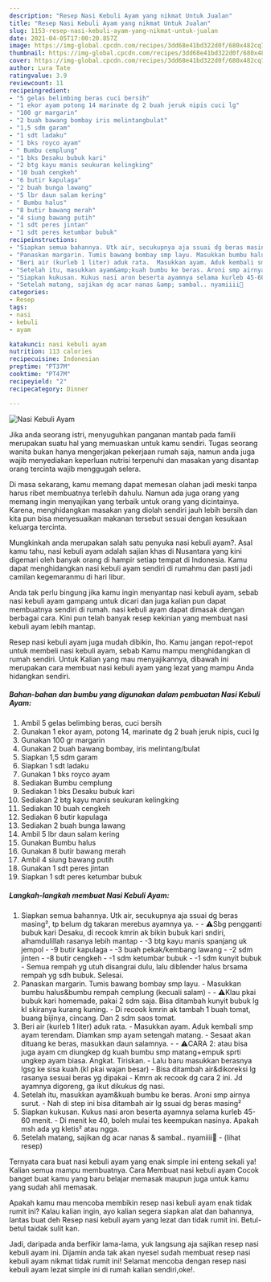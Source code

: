```yaml
---
description: "Resep Nasi Kebuli Ayam yang nikmat Untuk Jualan"
title: "Resep Nasi Kebuli Ayam yang nikmat Untuk Jualan"
slug: 1153-resep-nasi-kebuli-ayam-yang-nikmat-untuk-jualan
date: 2021-04-05T17:00:20.857Z
image: https://img-global.cpcdn.com/recipes/3dd68e41bd322d0f/680x482cq70/nasi-kebuli-ayam-foto-resep-utama.jpg
thumbnail: https://img-global.cpcdn.com/recipes/3dd68e41bd322d0f/680x482cq70/nasi-kebuli-ayam-foto-resep-utama.jpg
cover: https://img-global.cpcdn.com/recipes/3dd68e41bd322d0f/680x482cq70/nasi-kebuli-ayam-foto-resep-utama.jpg
author: Lura Tate
ratingvalue: 3.9
reviewcount: 11
recipeingredient:
- "5 gelas belimbing beras cuci bersih"
- "1 ekor ayam potong 14 marinate dg 2 buah jeruk nipis cuci lg"
- "100 gr margarin"
- "2 buah bawang bombay iris melintangbulat"
- "1,5 sdm garam"
- "1 sdt ladaku"
- "1 bks royco ayam"
- " Bumbu cemplung"
- "1 bks Desaku bubuk kari"
- "2 btg kayu manis seukuran kelingking"
- "10 buah cengkeh"
- "6 butir kapulaga"
- "2 buah bunga lawang"
- "5 lbr daun salam kering"
- " Bumbu halus"
- "8 butir bawang merah"
- "4 siung bawang putih"
- "1 sdt peres jintan"
- "1 sdt peres ketumbar bubuk"
recipeinstructions:
- "Siapkan semua bahannya. Utk air, secukupnya aja ssuai dg beras masing², tp belum dg takaran merebus ayamnya ya.  ⚠️Sbg pengganti bubuk kari Desaku, di recook kmrin ak bikin bubuk kari sndiri, alhamdulillah rasanya lebih mantap -3 btg kayu manis spanjang uk jempol -9 butir kapulaga -3 buah pekak/kembang lawang -2 sdm jinten -8 butir cengkeh -1 sdm ketumbar bubuk -1 sdm kunyit bubuk Semua rempah yg utuh disangrai dulu, lalu diblender halus brsama rempah yg sdh bubuk. Selesai."
- "Panaskan margarin. Tumis bawang bombay smp layu. Masukkan bumbu halus&amp;bumbu rempah cemplung (kecuali salam)  ⚠️Klau pkai bubuk kari homemade, pakai 2 sdm saja. Bisa ditambah kunyit bubuk lg kl skiranya kurang kuning. Di recook kmrin ak tambah 1 buah tomat, buang bijinya, cincang. Dan 2 sdm saos tomat."
- "Beri air (kurleb 1 liter) aduk rata.  Masukkan ayam. Aduk kembali smp ayam terendam. Diamkan smp ayam setengah matang. Sesaat akan dituang ke beras, masukkan daun salamnya.  ⚠️CARA 2: atau bisa juga ayam cm diungkep dg kuah bumbu smp matang+empuk sprti ungkep ayam biasa. Angkat. Tiriskan. Lalu baru masukkan berasnya lgsg ke sisa kuah.(kl pkai wajan besar) Bisa ditambah air&amp;dikoreksi lg rasanya sesuai beras yg dipakai Kmrn ak recook dg cara 2 ini. Jd ayamnya digoreng, ga ikut dikukus dg nasi."
- "Setelah itu, masukkan ayam&amp;kuah bumbu ke beras. Aroni smp airnya surut. Nah di step ini bisa ditambah air lg ssuai dg beras masing²"
- "Siapkan kukusan. Kukus nasi aron beserta ayamnya selama kurleb 45-60 menit. Di menit ke 40, boleh mulai tes keempukan nasinya. Apakah msh ada yg kletis² atau ngga."
- "Setelah matang, sajikan dg acar nanas &amp; sambal.. nyamiiii🤤           (lihat resep)"
categories:
- Resep
tags:
- nasi
- kebuli
- ayam

katakunci: nasi kebuli ayam 
nutrition: 113 calories
recipecuisine: Indonesian
preptime: "PT37M"
cooktime: "PT47M"
recipeyield: "2"
recipecategory: Dinner

---
```



![Nasi Kebuli Ayam](https://img-global.cpcdn.com/recipes/3dd68e41bd322d0f/680x482cq70/nasi-kebuli-ayam-foto-resep-utama.jpg)

Jika anda seorang istri, menyuguhkan panganan mantab pada famili merupakan suatu hal yang memuaskan untuk kamu sendiri. Tugas seorang  wanita bukan hanya mengerjakan pekerjaan rumah saja, namun anda juga wajib menyediakan keperluan nutrisi terpenuhi dan masakan yang disantap orang tercinta wajib menggugah selera.

Di masa  sekarang, kamu memang dapat memesan olahan jadi meski tanpa harus ribet membuatnya terlebih dahulu. Namun ada juga orang yang memang ingin menyajikan yang terbaik untuk orang yang dicintainya. Karena, menghidangkan masakan yang diolah sendiri jauh lebih bersih dan kita pun bisa menyesuaikan makanan tersebut sesuai dengan kesukaan keluarga tercinta. 



Mungkinkah anda merupakan salah satu penyuka nasi kebuli ayam?. Asal kamu tahu, nasi kebuli ayam adalah sajian khas di Nusantara yang kini digemari oleh banyak orang di hampir setiap tempat di Indonesia. Kamu dapat menghidangkan nasi kebuli ayam sendiri di rumahmu dan pasti jadi camilan kegemaranmu di hari libur.

Anda tak perlu bingung jika kamu ingin menyantap nasi kebuli ayam, sebab nasi kebuli ayam gampang untuk dicari dan juga kalian pun dapat membuatnya sendiri di rumah. nasi kebuli ayam dapat dimasak dengan berbagai cara. Kini pun telah banyak resep kekinian yang membuat nasi kebuli ayam lebih mantap.

Resep nasi kebuli ayam juga mudah dibikin, lho. Kamu jangan repot-repot untuk membeli nasi kebuli ayam, sebab Kamu mampu menghidangkan di rumah sendiri. Untuk Kalian yang mau menyajikannya, dibawah ini merupakan cara membuat nasi kebuli ayam yang lezat yang mampu Anda hidangkan sendiri.

<!--inarticleads1-->

##### Bahan-bahan dan bumbu yang digunakan dalam pembuatan Nasi Kebuli Ayam:

1. Ambil 5 gelas belimbing beras, cuci bersih
1. Gunakan 1 ekor ayam, potong 14, marinate dg 2 buah jeruk nipis, cuci lg
1. Gunakan 100 gr margarin
1. Gunakan 2 buah bawang bombay, iris melintang/bulat
1. Siapkan 1,5 sdm garam
1. Siapkan 1 sdt ladaku
1. Gunakan 1 bks royco ayam
1. Sediakan  Bumbu cemplung
1. Sediakan 1 bks Desaku bubuk kari
1. Sediakan 2 btg kayu manis seukuran kelingking
1. Sediakan 10 buah cengkeh
1. Sediakan 6 butir kapulaga
1. Sediakan 2 buah bunga lawang
1. Ambil 5 lbr daun salam kering
1. Gunakan  Bumbu halus
1. Gunakan 8 butir bawang merah
1. Ambil 4 siung bawang putih
1. Gunakan 1 sdt peres jintan
1. Siapkan 1 sdt peres ketumbar bubuk




<!--inarticleads2-->

##### Langkah-langkah membuat Nasi Kebuli Ayam:

1. Siapkan semua bahannya. Utk air, secukupnya aja ssuai dg beras masing², tp belum dg takaran merebus ayamnya ya. -  - ⚠️Sbg pengganti bubuk kari Desaku, di recook kmrin ak bikin bubuk kari sndiri, alhamdulillah rasanya lebih mantap - -3 btg kayu manis spanjang uk jempol - -9 butir kapulaga - -3 buah pekak/kembang lawang - -2 sdm jinten - -8 butir cengkeh - -1 sdm ketumbar bubuk - -1 sdm kunyit bubuk - Semua rempah yg utuh disangrai dulu, lalu diblender halus brsama rempah yg sdh bubuk. Selesai.
1. Panaskan margarin. Tumis bawang bombay smp layu. - Masukkan bumbu halus&amp;bumbu rempah cemplung (kecuali salam) -  - ⚠️Klau pkai bubuk kari homemade, pakai 2 sdm saja. Bisa ditambah kunyit bubuk lg kl skiranya kurang kuning. - Di recook kmrin ak tambah 1 buah tomat, buang bijinya, cincang. Dan 2 sdm saos tomat.
1. Beri air (kurleb 1 liter) aduk rata.  - Masukkan ayam. Aduk kembali smp ayam terendam. Diamkan smp ayam setengah matang. - Sesaat akan dituang ke beras, masukkan daun salamnya. -  - ⚠️CARA 2: atau bisa juga ayam cm diungkep dg kuah bumbu smp matang+empuk sprti ungkep ayam biasa. Angkat. Tiriskan. - Lalu baru masukkan berasnya lgsg ke sisa kuah.(kl pkai wajan besar) - Bisa ditambah air&amp;dikoreksi lg rasanya sesuai beras yg dipakai - Kmrn ak recook dg cara 2 ini. Jd ayamnya digoreng, ga ikut dikukus dg nasi.
1. Setelah itu, masukkan ayam&amp;kuah bumbu ke beras. Aroni smp airnya surut. - Nah di step ini bisa ditambah air lg ssuai dg beras masing²
1. Siapkan kukusan. Kukus nasi aron beserta ayamnya selama kurleb 45-60 menit. - Di menit ke 40, boleh mulai tes keempukan nasinya. Apakah msh ada yg kletis² atau ngga.
1. Setelah matang, sajikan dg acar nanas &amp; sambal.. nyamiiii🤤 -           (lihat resep)




Ternyata cara buat nasi kebuli ayam yang enak simple ini enteng sekali ya! Kalian semua mampu membuatnya. Cara Membuat nasi kebuli ayam Cocok banget buat kamu yang baru belajar memasak maupun juga untuk kamu yang sudah ahli memasak.

Apakah kamu mau mencoba membikin resep nasi kebuli ayam enak tidak rumit ini? Kalau kalian ingin, ayo kalian segera siapkan alat dan bahannya, lantas buat deh Resep nasi kebuli ayam yang lezat dan tidak rumit ini. Betul-betul taidak sulit kan. 

Jadi, daripada anda berfikir lama-lama, yuk langsung aja sajikan resep nasi kebuli ayam ini. Dijamin anda tak akan nyesel sudah membuat resep nasi kebuli ayam nikmat tidak rumit ini! Selamat mencoba dengan resep nasi kebuli ayam lezat simple ini di rumah kalian sendiri,oke!.

